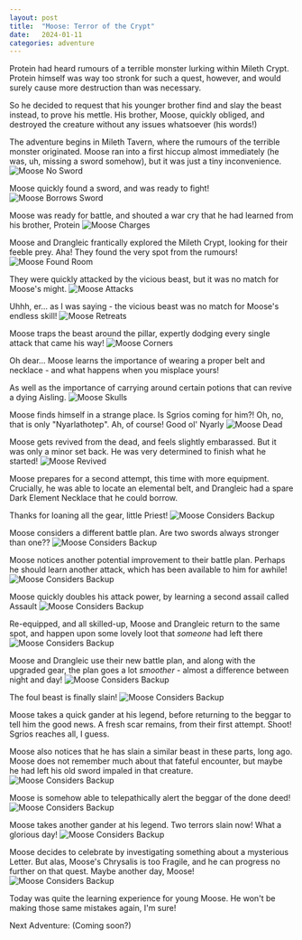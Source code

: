 ```yaml
---
layout: post
title:  "Moose: Terror of the Crypt"
date:   2024-01-11
categories: adventure
---
```


Protein had heard rumours of a terrible monster lurking within Mileth Crypt. Protein himself was way too stronk for such a quest, however, and would surely cause more destruction than was necessary.

So he decided to request that his younger brother find and slay the beast instead, to prove his mettle. His brother, Moose, quickly obliged, and destroyed the creature without any issues whatsoever (his words!)

The adventure begins in Mileth Tavern, where the rumours of the terrible monster originated. Moose ran into a first hiccup almost immediately (he was, uh, missing a sword somehow), but it was just a tiny inconvenience.
![Moose No Sword](/public/images/adventures/crypt-terror-moose/moose-no-sword.png)

Moose quickly found a sword, and was ready to fight!
![Moose Borrows Sword](/public/images/adventures/crypt-terror-moose/moose-gets-sword.png)

Moose was ready for battle, and shouted a war cry that he had learned from his brother, Protein
![Moose Charges](/public/images/adventures/crypt-terror-moose/moose-war-cry.png)

Moose and Drangleic frantically explored the Mileth Crypt, looking for their feeble prey. Aha! They found the very spot from the rumours!
![Moose Found Room](/public/images/adventures/crypt-terror-moose/moose-finds-room.png)

They were quickly attacked by the vicious beast, but it was no match for Moose's might.
![Moose Attacks](/public/images/adventures/crypt-terror-moose/moose-hurt.png)

Uhhh, er... as I was saying - the vicious beast was no match for Moose's endless skill!
![Moose Retreats](/public/images/adventures/crypt-terror-moose/moose-no-reds.png)

Moose traps the beast around the pillar, expertly dodging every single attack that came his way!
![Moose Corners](/public/images/adventures/crypt-terror-moose/moose-kiting.png)

Oh dear... Moose learns the importance of wearing a proper belt and necklace - and what happens when you misplace yours!

As well as the importance of carrying around certain potions that can revive a dying Aisling.
![Moose Skulls](/public/images/adventures/crypt-terror-moose/moose-skulling.png)

Moose finds himself in a strange place. Is Sgrios coming for him?! Oh, no, that is only "Nyarlathotep". Ah, of course! Good ol' Nyarly
![Moose Dead](/public/images/adventures/crypt-terror-moose/moose-dead.png)

Moose gets revived from the dead, and feels slightly embarassed. But it was only a minor set back. He was very determined to finish what he started!
![Moose Revived](/public/images/adventures/crypt-terror-moose/moose-revived.png)

Moose prepares for a second attempt, this time with more equipment. Crucially, he was able to locate an elemental belt, and Drangleic had a spare Dark Element Necklace that he could borrow.

Thanks for loaning all the gear, little Priest!
![Moose Considers Backup](/public/images/adventures/crypt-terror-moose/moose-gears-up.png)

Moose considers a different battle plan. Are two swords always stronger than one??
![Moose Considers Backup](/public/images/adventures/crypt-terror-moose/moose-battle-plan.png)

Moose notices another potential improvement to their battle plan. Perhaps he should learn another attack, which has been available to him for awhile!
![Moose Considers Backup](/public/images/adventures/crypt-terror-moose/moose-remembers-assault.png)

Moose quickly doubles his attack power, by learning a second assail called Assault
![Moose Considers Backup](/public/images/adventures/crypt-terror-moose/moose-learns-assault.png)

Re-equipped, and all skilled-up, Moose and Drangleic return to the same spot, and happen upon some lovely loot that _someone_ had left there
![Moose Considers Backup](/public/images/adventures/crypt-terror-moose/moose-finds-loot.png)

Moose and Drangleic use their new battle plan, and along with the upgraded gear, the plan goes a lot _smoother_ - almost a difference between night and day!
![Moose Considers Backup](/public/images/adventures/crypt-terror-moose/moose-uses-battle-plan.png)

The foul beast is finally slain!
![Moose Considers Backup](/public/images/adventures/crypt-terror-moose/moose-success.png)

Moose takes a quick gander at his legend, before returning to the beggar to tell him the good news. A fresh scar remains, from their first attempt. Shoot! Sgrios reaches all, I guess.

Moose also notices that he has slain a similar beast in these parts, long ago. Moose does not remember much about that fateful encounter, but maybe he had left his old sword impaled in that creature.
![Moose Considers Backup](/public/images/adventures/crypt-terror-moose/moose-legend-before.png)

Moose is somehow able to telepathically alert the beggar of the done deed!
![Moose Considers Backup](/public/images/adventures/crypt-terror-moose/moose-finish-quest.png)

Moose takes another gander at his legend. Two terrors slain now! What a glorious day!
![Moose Considers Backup](/public/images/adventures/crypt-terror-moose/moose-legend-after.png)

Moose decides to celebrate by investigating something about a mysterious Letter. But alas, Moose's Chrysalis is too Fragile, and he can progress no further on that quest. Maybe another day, Moose!
![Moose Considers Backup](/public/images/adventures/crypt-terror-moose/moose-no-letter.png)

Today was quite the learning experience for young Moose. He won't be making those same mistakes again, I'm sure!


Next Adventure: (Coming soon?)
